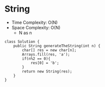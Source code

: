 # String
* Time Complexity: O(N)
* Space Complexity: O(N)
	* N as n
```
class Solution {
    public String generateTheString(int n) {
        char[] res = new char[n];
        Arrays.fill(res, 'a');
        if(n%2 == 0){
            res[0] = 'b';
        }
        return new String(res);
    }
}
```